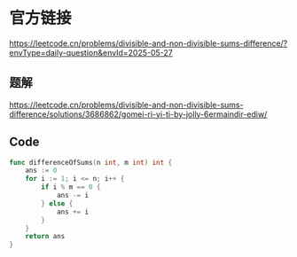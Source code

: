# 官方链接
https://leetcode.cn/problems/divisible-and-non-divisible-sums-difference/?envType=daily-question&envId=2025-05-27

## 题解
https://leetcode.cn/problems/divisible-and-non-divisible-sums-difference/solutions/3686862/gomei-ri-yi-ti-by-jolly-6ermaindir-ediw/

## Code
```go
func differenceOfSums(n int, m int) int {
    ans := 0
    for i := 1; i <= n; i++ {
        if i % m == 0 {
            ans -= i
        } else {
            ans += i
        }
    }
    return ans
}
```